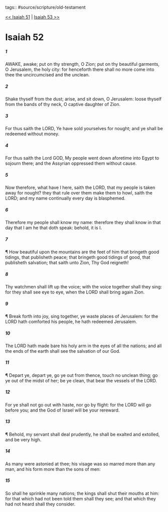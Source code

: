 tags:: #source/scripture/old-testament

[<< Isaiah 51](/old-testament/23_Isaiah/Isaiah_51.md) | [Isaiah 53 >>](/old-testament/23_Isaiah/Isaiah_53.md)

# Isaiah 52

##### 1

AWAKE, awake; put on thy strength, O Zion; put on thy beautiful garments, O Jerusalem, the holy city: for henceforth there shall no more come into thee the uncircumcised and the unclean.

##### 2

Shake thyself from the dust; arise, and sit down, O Jerusalem: loose thyself from the bands of thy neck, O captive daughter of Zion.

##### 3

For thus saith the LORD, Ye have sold yourselves for nought; and ye shall be redeemed without money.

##### 4

For thus saith the Lord GOD, My people went down aforetime into Egypt to sojourn there; and the Assyrian oppressed them without cause.

##### 5

Now therefore, what have I here, saith the LORD, that my people is taken away for nought? they that rule over them make them to howl, saith the LORD; and my name continually every day is blasphemed.

##### 6

Therefore my people shall know my name: therefore they shall know in that day that I am he that doth speak: behold, it is I.

##### 7

¶ How beautiful upon the mountains are the feet of him that bringeth good tidings, that publisheth peace; that bringeth good tidings of good, that publisheth salvation; that saith unto Zion, Thy God reigneth!

##### 8

Thy watchmen shall lift up the voice; with the voice together shall they sing: for they shall see eye to eye, when the LORD shall bring again Zion.

##### 9

¶ Break forth into joy, sing together, ye waste places of Jerusalem: for the LORD hath comforted his people, he hath redeemed Jerusalem.

##### 10

The LORD hath made bare his holy arm in the eyes of all the nations; and all the ends of the earth shall see the salvation of our God.

##### 11

¶ Depart ye, depart ye, go ye out from thence, touch no unclean thing; go ye out of the midst of her; be ye clean, that bear the vessels of the LORD.

##### 12

For ye shall not go out with haste, nor go by flight: for the LORD will go before you; and the God of Israel will be your rereward.

##### 13

¶ Behold, my servant shall deal prudently, he shall be exalted and extolled, and be very high.

##### 14

As many were astonied at thee; his visage was so marred more than any man, and his form more than the sons of men:

##### 15

So shall he sprinkle many nations; the kings shall shut their mouths at him: for that which had not been told them shall they see; and that which they had not heard shall they consider.

